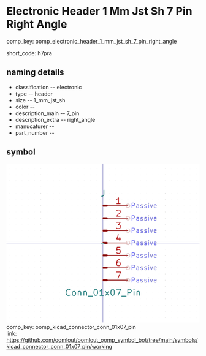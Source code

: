 # Electronic Header 1 Mm Jst Sh 7 Pin Right Angle
oomp_key: oomp_electronic_header_1_mm_jst_sh_7_pin_right_angle  

short_code: h7pra
## naming details
* classification -- electronic
* type -- header
* size -- 1_mm_jst_sh
* color -- 
* description_main -- 7_pin
* description_extra -- right_angle
* manucaturer -- 
* part_number -- 



## symbol

![](symbol/0/working/working_600.png)  
oomp_key: oomp_kicad_connector_conn_01x07_pin  
link: https://github.com/oomlout/oomlout_oomp_symbol_bot/tree/main/symbols/kicad_connector_conn_01x07_pin/working  

